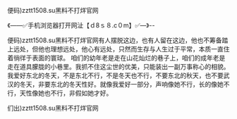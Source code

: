便码)zztt1508.su黑料不打烊官网

《——✅手机浏览器打开网沚【ｄ8ｓ８.c０m】✅—》--

便码)zztt1508.su黑料不打烊官网有人摆脱这边，也有人留在这边，他也不筹备踏上远处，但他也理想远处，他心有远处，只然而生存与人生过于平常，本质一直住着徜徉于表面的寰球。
咱们的幼年老是走在山花灿烂的巷子上，咱们的成年老是走在道具朦胧的小巷里。我抓不住这尘世的优美，只能装出一副万事称心的相貌。我爱好东北的冬天，不是东北不行，不是冬天也不行，不要东北的秋天，也不要武汉的冬天，非要东北的冬天性好。就像我爱好一部分，声响像她不行，长的像她不行，天性像她也不行，非假如她才好。





们出)zztt1508.su黑料不打烊官网
